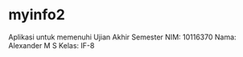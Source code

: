 # myinfo2
Aplikasi untuk memenuhi Ujian Akhir Semester NIM: 10116370 Nama: Alexander M S Kelas: IF-8